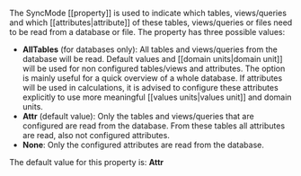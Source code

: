 The SyncMode [[property]] is used to indicate which tables, views/queries and which [[attributes|attribute]] of these tables, views/queries or files need to be read from a database or file. The property has three possible values:

-   **AllTables** (for databases only): All tables and views/queries from the database will be read. Default values and [[domain units|domain unit]] will be used for non configured tables/views and attributes. The option is mainly useful for a quick overview of a whole database. If attributes will be used in calculations, it is advised to configure these attributes explicitly to use more meaningful [[values units|values unit]] and domain units.
-   **Attr** (default value): Only the tables and views/queries that are configured are read from the database. From these tables all attributes are read, also not configured attributes.
-   **None**: Only the configured attributes are read from the database.

The default value for this property is: **Attr**
